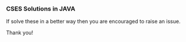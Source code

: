 ### CSES Solutions in JAVA
If solve these in a better way then you are encouraged to raise an issue.

Thank you!
